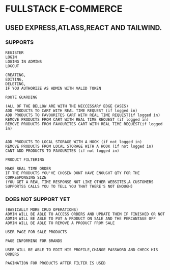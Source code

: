 # FULLSTACK E-COMMERCE
## USED EXPRESS,ATLASS,REACT AND TAILWIND. 

### SUPPORTS

    REGISTER
    LOGIN
    LOGING IN ADMINS
    LOGOUT

    CREATING,
    EDITING,
    DELETING,
    IF YOU AUTHORIZE AS ADMIN WITH VALID TOKEN

    ROUTE GUARDING 
            
    (ALL OF THE BELLOW ARE WITH THE NECCESSARY EDGE CASES)
    ADD PRODUCTS TO CART WITH REAL TIME REQUEST (if logged in)
    ADD PRODUCTS TO FAVOURITES CART WITH REAL TIME REQUEST(if logged in)
    REMOVE PRODUCTS FROM CART WITH REAL TIME REQUEST (if logged in)
    REMOVE PRODUCTS FROM FAVOURITES CART WITH REAL TIME REQUEST(if logged in)
    

    ADD PRODUCTS TO LOCAL STORAGE WITH A HOOK (if not logged in)
    REMOVE PRODUCTS FROM LOCAL STORAGE WITH A HOOK (if not logged in)
    CANT ADD PRODUCTS TO FAVOURITES (if not logged in)

    PRODUCT FILTERING 

    MAKE REAL TIME ORDER 
    IF THE PRODUCTS YOU'VE CHOSEN DONT HAVE ENOUGHT QTY FOR THE CORRESPONGING SIZE
    (YOU GET A REAL TIME RESPONSE NOT LIKE OTHER WEBSITES,A CUSTOMERS SUPPORTSS CALLS YOU TO TELL YOU THAT THERE'S NOT ENOUGH)
    

### DOES NOT SUPPORT YET

    (BASICALLY MORE CRUD OPERATIONS)
    ADMIN WILL BE ABLE TO ACCESS ORDERS AND UPDATE THEM IF FINISHED OR NOT 
    ADMIN WILL BE ABLE TO PUT A PRODUCT ON SALE AND THE PERCANTAGE OFF
    ADMIN WILL BE ABLE TO REMOVE A PRODUCT FROM SALE

    USER PAGE FOR SALE PRODUCTS

    PAGE INFORMING FOR BRANDS

    USER WILL BE ABLE TO EDIT HIS PROFILE,CHANGE PASSWORD AND CHECK HIS ORDERS

    PAGINATION FOR PRODUCTS AFTER FILTER IS USED 



    


